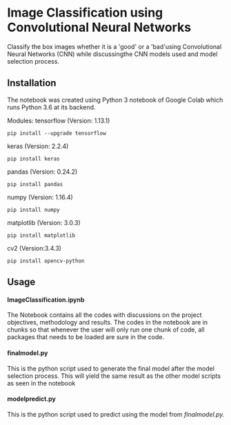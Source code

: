 # Image Classification using Convolutional Neural Networks

Classify the box images whether it is a 'good' or a 'bad'using Convolutional Neural Networks (CNN) while discussingthe CNN models used and model selection process.

## Installation

The notebook was created using Python 3 notebook of Google Colab which runs Python 3.6 at its backend.

Modules:
tensorflow (Version: 1.13.1)

`pip install --upgrade tensorflow`

keras (Version: 2.2.4)

`pip install keras`

pandas (Version: 0.24.2)

`pip install pandas`

numpy (Version: 1.16.4)

`pip install numpy`

matplotlib (Version: 3.0.3)

`pip install matplotlib`

cv2 (Version:3.4.3)

`pip install opencv-python`


## Usage

#### ImageClassification.ipynb 

The Notebook contains all the codes with discussions on the project objectives, methodology and results. The codes in the notebook are in chunks so that whenever the user will only run one chunk of code, all packages that needs to be loaded are sure in the code.


#### finalmodel.py 

This is the python script used to generate the final model after the model selection process. This will yield the same result as the other model scripts as seen in the notebook

#### modelpredict.py 

This is the python script used to predict using the model from *finalmodel.py.*




